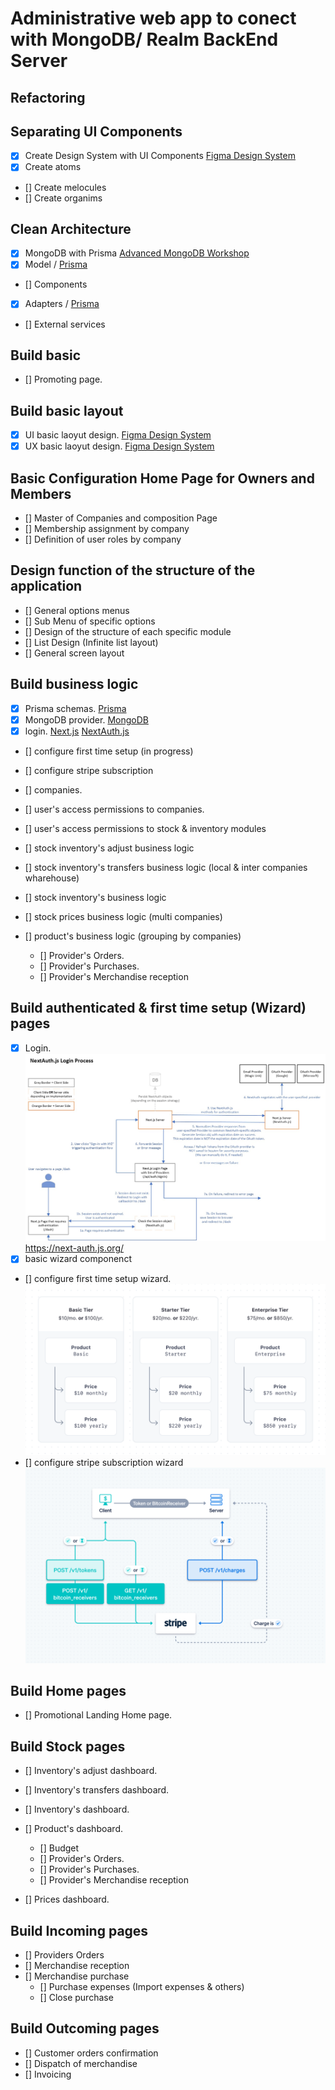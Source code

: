 # Administrative web app to conect with MongoDB/ Realm BackEnd Server

## Refactoring

## Separating UI Components

- [x] Create Design System with UI Components  [Figma Design System](https://www.figma.com/file/j32l029L2OzdItUQIE3fbh/Admin-Manager-Colors?t=3arr77aHD6ZsSVj4-1)
- [x] Create atoms
- [] Create melocules
- [] Create organims

## Clean Architecture

- [x] MongoDB with Prisma [Advanced MongoDB Workshop](https://prismaio.notion.site/Advanced-MongoDB-Workshop-4a11353478b2410aa3768ca59c274507)
- [x] Model / [Prisma](https://prisma.io)
- [] Components
- [x] Adapters / [Prisma](https://prisma.io)
- [] External services

## Build basic

- [] Promoting page.

## Build basic layout

- [x] UI basic laoyut design. [Figma Design System](https://www.figma.com/file/j32l029L2OzdItUQIE3fbh/Admin-Manager-Colors?t=3arr77aHD6ZsSVj4-1)
- [x] UX basic laoyut design. [Figma Design System](https://www.figma.com/file/j32l029L2OzdItUQIE3fbh/Admin-Manager-Colors?t=3arr77aHD6ZsSVj4-1)

## Basic Configuration Home Page for Owners and Members

- [] Master of Companies and composition Page
- [] Membership assignment by company
- [] Definition of user roles by company

## Design function of the structure of the application

- [] General options menus
- [] Sub Menu of specific options
- [] Design of the structure of each specific module
- [] List Design (Infinite list layout)
- [] General screen layout

## Build business logic

- [x] Prisma schemas.   [Prisma](https://prisma.io)
- [x] MongoDB provider. [MongoDB](https://mongodb.com)
- [x] login.            [Next.js](https://nextjs.org) [NextAuth.js](https://next-auth.js.org)
- [] configure first time setup (in progress)
- [] configure stripe subscription
- [] companies.
- [] user's access permissions to companies.
- [] user's access permissions to stock & inventory modules

- [] stock inventory's adjust business logic
- [] stock inventory's transfers business logic (local & inter companies wharehouse)

- [] stock inventory's business logic
- [] stock prices business logic (multi companies)
- [] product's business logic (grouping by companies)
  - [] Provider's Orders.
  - [] Provider's Purchases.
  - [] Provider's Merchandise reception

## Build authenticated & first time setup (Wizard) pages

- [x] Login.
    ![WebAuthn Architecture](public/next-auth-diagram.jpg)
     <https://next-auth.js.org/>
- [x] basic wizard componenct
- [] configure first time setup wizard.
   ![Strype subscription example ](public/stripe-model.ie.png)
- [] configure stripe subscription wizard
![Strype design ](public/blog-payment-api-design-diagram.svg)


## Build Home pages

- [] Promotional Landing Home page.

## Build Stock pages

- [] Inventory's adjust dashboard.
- [] Inventory's transfers dashboard.
- [] Inventory's dashboard.
- [] Product's dashboard.
  - [] Budget
  - [] Provider's Orders.
  - [] Provider's Purchases.
  - [] Provider's Merchandise reception

- [] Prices dashboard.

## Build Incoming pages

- [] Providers Orders
- [] Merchandise reception
- [] Merchandise purchase
  - [] Purchase expenses (Import expenses & others)
  - [] Close purchase

## Build Outcoming pages

- [] Customer orders confirmation
- [] Dispatch of merchandise
- [] Invoicing
